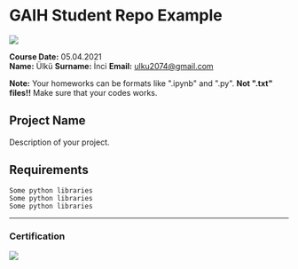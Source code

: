# GAIH Student Repo Example
![](img/newlogo.png)

**Course Date:** 05.04.2021  
**Name:** Ülkü 
**Surname:** İnci
**Email:** ulku2074@gmail.com  

**Note:** Your homeworks can be formats like ".ipynb" and ".py". **Not ".txt" files!!** Make sure that your codes works.  

## Project Name
Description of your project.

## Requirements
```
Some python libraries
Some python libraries
Some python libraries
```
---

### Certification
![](img/TopLearnerCertificate.png)

